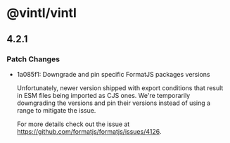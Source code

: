 # @vintl/vintl

## 4.2.1

### Patch Changes

- 1a085f1: Downgrade and pin specific FormatJS packages versions

  Unfortunately, newer version shipped with export conditions that result in ESM files being imported as CJS ones. We're temporarily downgrading the versions and pin their versions instead of using a range to mitigate the issue.

  For more details check out the issue at https://github.com/formatjs/formatjs/issues/4126.
